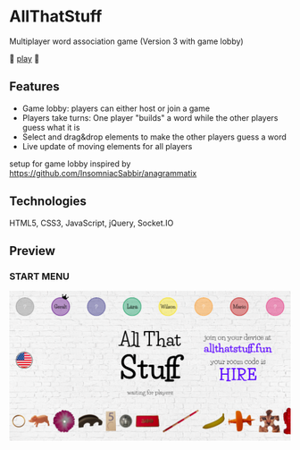 # AllThatStuff
Multiplayer word association game
(Version 3 with game lobby)

:cherry_blossom: [play](http://www.allthatstuff.fun/) :banana:

## Features
* Game lobby: players can either host or join a game
* Players take turns: One player "builds" a word while the other players guess what it is
* Select and drag&drop elements to make the other players guess a word
* Live update of moving elements for all players

setup for game lobby inspired by
https://github.com/InsomniacSabbir/anagrammatix

## Technologies
HTML5, CSS3, JavaScript, jQuery, Socket.IO

## Preview
### START MENU
<!-- <img src="./public/preview/start_menu.gif" alt="start menu preview animation"> -->
<img src="./public/preview/AllThatStuff_start-menu.png" alt="start menu preview">

<!-- ### MAIN GAME

BUILDING:
<img src="./public/preview/my-turn_building.gif" alt="building preview animation">

GUESSING:
<img src="./public/preview/guessing.gif" alt="guessing preview animation">

NEXT TURN:
<img src="./public/preview/next-turn.gif" alt="next turn preview animation">

### GAME END

<img src="./public/preview/game-end.gif" alt="game end preview animation"> -->

<!-- ## Links & more
* look at the [word cards](http://www.allthatstuff.fun/cards)

* [cards json file](http://www.allthatstuff.fun/cards_enUS.json) -->
